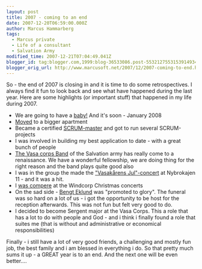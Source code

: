 ```yaml
---
layout: post
title: 2007 - coming to an end
date: 2007-12-20T06:59:00.000Z
author: Marcus Hammarberg
tags:
  - Marcus private
  - Life of a consultant
  - Salvation Army
modified_time: 2007-12-21T07:04:49.041Z
blogger_id: tag:blogger.com,1999:blog-36533086.post-5532127553153914934
blogger_orig_url: http://www.marcusoft.net/2007/12/2007-coming-to-end.html
---
```



So - the
end of 2007 is closing in and it is time to do some retrospectives. I
always find it fun to look back and see what have happened
during the last year. Here are some highlights (or important stuff) that
happened in my life during
2007.


-   We are going to have a
    [baby!](http://marcushammarberg.blogspot.com/2007/08/baby-for-real.html)
    And it's soon - <span id="SPELLING_ERROR_2"
    class="blsp-spelling-corrected">January 2008
-   [Moved](http://marcushammarberg.blogspot.com/2007/05/movinging-in.html)
    to a bigger <span id="SPELLING_ERROR_3"
    class="blsp-spelling-corrected">apartment
-   Became a certified
    [SCRUM-master](http://marcushammarberg.blogspot.com/2007/09/scrum-bringing-fun-back-to-development.html)
    and got to run several SCRUM-projects
-   I was involved in building my best application to date - with a
    great bunch of people
-   [The Vasa corps
    Band](http://marcushammarberg.blogspot.com/2007/11/vasaband-my-band.html)
    of the Salvation army has really come to a <span
    id="SPELLING_ERROR_5"
    class="blsp-spelling-corrected">renaissance. We have a
    wonderful fellowship, we are doing thing for the right reason and
    the band plays quite good also
-   I was in the group the made the ["Vasakårens
    Jul"-concert](http://marcushammarberg.blogspot.com/search?q=vasak%C3%A5rens+jul)
    at Nybrokajen 11 - and it was a hit.
-   I [was
    compere](http://marcushammarberg.blogspot.com/2007/12/weekend-report-part-2.html)
    at the Windcorp Christmas concerts
-   On the sad side - [Bengt Eklund](http://marcushammarberg.blogspot.com/2007/04/bengt-eklund.html)
    was "promoted to glory". The funeral was so hard on a lot of us - i
    got the <span id="SPELLING_ERROR_10"
    class="blsp-spelling-corrected">opportunity to be host for
    the reception afterwards. This was not fun but felt very good to do.
-   I decided to become Sergent major at the <span
    id="SPELLING_ERROR_11" class="blsp-spelling-error">Vasa
    Corps. This a role that has a lot to do with people and God - and i
    think i finally found a role that suites me (that is without and
    administrative or economical <span id="SPELLING_ERROR_12"
    class="blsp-spelling-corrected">responsibilities)

Finally - i still have a lot of very good friends, a challenging and
mostly fun job, the best family and i am blessed in everything i do. So
that pretty much sums it up - a GREAT year is to an end. And the next
one will be even better....

